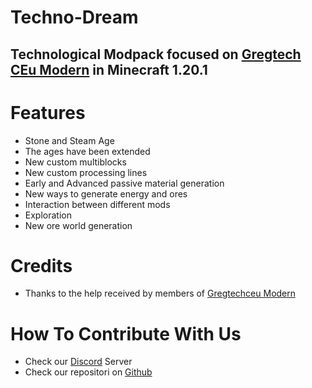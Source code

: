 # Techno-Dream
## Technological Modpack focused on [Gregtech CEu Modern](https://github.com/GregTechCEu/GregTech-Modern) in Minecraft 1.20.1 
# Features
- Stone and Steam Age
- The ages have been extended
- New custom multiblocks
- New custom processing lines
- Early and Advanced passive material generation
- New ways to generate energy and ores
- Interaction between different mods
- Exploration
- New ore world generation

# Credits
- Thanks to the help received by members of [Gregtechceu Modern](https://github.com/GregTechCEu/GregTech-Modern)

# How To Contribute With Us
- Check our [Discord](https://discord.gg/ekcF2kafTM) Server
- Check our repositori on [Github](https://github.com/SantiagoJimenezSegura/Techno-Dream)
